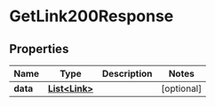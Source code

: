 

# GetLink200Response


## Properties

| Name | Type | Description | Notes |
|------------ | ------------- | ------------- | -------------|
|**data** | [**List&lt;Link&gt;**](Link.md) |  |  [optional] |



